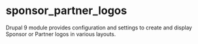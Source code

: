 # sponsor_partner_logos
Drupal 9 module provides configuration and settings to create and display Sponsor or Partner logos in various layouts.
